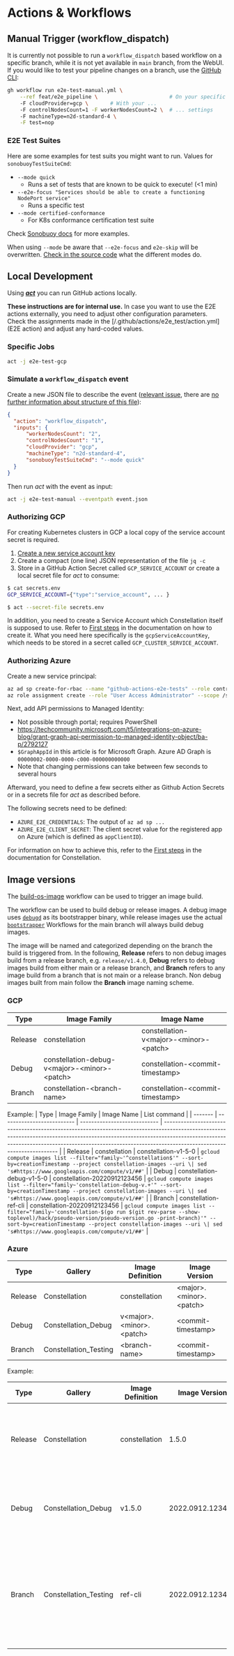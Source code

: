 # Actions & Workflows

## Manual Trigger (workflow_dispatch)

It is currently not possible to run a `workflow_dispatch` based workflow on a specific branch, while it is not yet available in `main` branch, from the WebUI. If you would like to test your pipeline changes on a branch, use the [GitHub CLI](https://github.com/cli/cli):

```bash
gh workflow run e2e-test-manual.yml \
    --ref feat/e2e_pipeline \                       # On your specific branch!
    -F cloudProvider=gcp \       # With your ...
    -F controlNodesCount=1 -F workerNodesCount=2 \  # ... settings
    -F machineType=n2d-standard-4 \
    -F test=nop
```

### E2E Test Suites

Here are some examples for test suits you might want to run. Values for `sonobuoyTestSuiteCmd`:

* `--mode quick`
    * Runs a set of tests that are known to be quick to execute! (<1 min)
* `--e2e-focus "Services should be able to create a functioning NodePort service"`
    * Runs a specific test
* `--mode certified-conformance`
    * For K8s conformance certification test suite

Check [Sonobuoy docs](https://sonobuoy.io/docs/latest/e2eplugin/) for more examples.

When using `--mode` be aware that `--e2e-focus` and `e2e-skip` will be overwritten. [Check in the source code](https://github.com/vmware-tanzu/sonobuoy/blob/e709787426316423a4821927b1749d5bcc90cb8c/cmd/sonobuoy/app/modes.go#L130) what the different modes do.

## Local Development
Using [***act***](https://github.com/nektos/act) you can run GitHub actions locally.

**These instructions are for internal use.**
In case you want to use the E2E actions externally, you need to adjust other configuration parameters.
Check the assignments made in the [/.github/actions/e2e_test/action.yml](E2E action) and adjust any hard-coded values.

### Specific Jobs

```bash
act -j e2e-test-gcp
```

### Simulate a `workflow_dispatch` event

Create a new JSON file to describe the event ([relevant issue](https://github.com/nektos/act/issues/332), there are [no further information about structure of this file](https://github.com/nektos/act/blob/master/pkg/model/github_context.go#L11)):

```json
{
  "action": "workflow_dispatch",
  "inputs": {
      "workerNodesCount": "2",
      "controlNodesCount": "1",
      "cloudProvider": "gcp",
      "machineType": "n2d-standard-4",
      "sonobuoyTestSuiteCmd": "--mode quick"
  }
}
```

Then run *act* with the event as input:

```bash
act -j e2e-test-manual --eventpath event.json
```

### Authorizing GCP

For creating Kubernetes clusters in GCP a local copy of the service account secret is required.

1. [Create a new service account key](https://console.cloud.google.com/iam-admin/serviceaccounts/details/112741463528383500960/keys?authuser=0&project=constellation-331613&supportedpurview=project)
2. Create a compact (one line) JSON representation of the file `jq -c`
3. Store in a GitHub Action Secret called `GCP_SERVICE_ACCOUNT` or create a local secret file for *act* to consume:

```bash
$ cat secrets.env
GCP_SERVICE_ACCOUNT={"type":"service_account", ... }

$ act --secret-file secrets.env
```

In addition, you need to create a Service Account which Constellation itself is supposed to use. Refer to [First steps](https://docs.edgeless.systems/constellation/getting-started/first-steps#create-a-cluster) in the documentation on how to create it. What you need here specifically is the `gcpServiceAccountKey`, which needs to be stored in a secret called `GCP_CLUSTER_SERVICE_ACCOUNT`.

### Authorizing Azure

Create a new service principal:

```bash
az ad sp create-for-rbac --name "github-actions-e2e-tests" --role contributor --scopes /subscriptions/0d202bbb-4fa7-4af8-8125-58c269a05435 --sdk-auth
az role assignment create --role "User Access Administrator" --scope /subscriptions/0d202bbb-4fa7-4af8-8125-58c269a05435 --assignee <SERVICE_PRINCIPAL_CLIENT_ID>
```

Next, add API permissions to Managed Identity:

* Not possible through portal; requires PowerShell
* <https://techcommunity.microsoft.com/t5/integrations-on-azure-blog/grant-graph-api-permission-to-managed-identity-object/ba-p/2792127>
* `$GraphAppId` in this article is for Microsoft Graph. Azure AD Graph is `00000002-0000-0000-c000-000000000000`
* Note that changing permissions can take between few seconds to several hours

Afterward, you need to define a few secrets either as Github Action Secrets or in a secrets file for *act* as described before.

The following secrets need to be defined:

* `AZURE_E2E_CREDENTIALS`: The output of `az ad sp ...`
* `AZURE_E2E_CLIENT_SECRET`: The client secret value for the registered app on Azure (which is defined as `appClientID`).

For information on how to achieve this, refer to the [First steps](https://docs.edgeless.systems/constellation/getting-started/first-steps) in the documentation for Constellation.

## Image versions

The [build-os-image](../workflows/build-os-image.yml) workflow can be used to trigger an image build.

The workflow can be used to build debug or release images.
A debug image uses [`debugd`](../../debugd/) as its bootstrapper binary, while release images use the actual [`bootstrapper`](../../bootstrapper/)
Workflows for the main branch will always build debug images.

The image will be named and categorized depending on the branch the build is triggered from.
In the following, __Release__ refers to non debug images build from a release branch, e.g. `release/v1.4.0`,
__Debug__ refers to debug images build from either main or a release branch,
and __Branch__ refers to any image build from a branch that is not main or a release branch.
Non debug images built from main follow the __Branch__ image naming scheme.

### GCP

| Type    | Image Family                                       | Image Name                                   |
| ------- | -------------------------------------------------- | -------------------------------------------- |
| Release | constellation                                      | constellation-v\<major\>-\<minor\>-\<patch\> |
| Debug   | constellation-debug-v\<major\>-\<minor\>-\<patch\> | constellation-\<commit-timestamp\>           |
| Branch  | constellation-\<branch-name\>                      | constellation-\<commit-timestamp\>           |

Example:
| Type    | Image Family               | Image Name                   | List command                                                                                                                                                                                                                                                                       |
| ------- | -------------------------- | ---------------------------- | ---------------------------------------------------------------------------------------------------------------------------------------------------------------------------------------------------------------------------------------------------------------------------------- |
| Release | constellation              | constellation-v1-5-0         | `gcloud compute images list --filter="family~'^constellation$'" --sort-by=creationTimestamp --project constellation-images --uri \| sed 's#https://www.googleapis.com/compute/v1/##'`                                                                                              |
| Debug   | constellation-debug-v1-5-0 | constellation-20220912123456 | `gcloud compute images list --filter="family~'constellation-debug-v.+'" --sort-by=creationTimestamp --project constellation-images --uri \| sed 's#https://www.googleapis.com/compute/v1/##'`                                                                                      |
| Branch  | constellation-ref-cli      | constellation-20220912123456 | `gcloud compute images list --filter="family~'constellation-$(go run $(git rev-parse --show-toplevel)/hack/pseudo-version/pseudo-version.go -print-branch)'" --sort-by=creationTimestamp --project constellation-images --uri \| sed 's#https://www.googleapis.com/compute/v1/##'` |

### Azure

| Type    | Gallery               | Image Definition               | Image Version                 |
| ------- | --------------------- | ------------------------------ | ----------------------------- |
| Release | Constellation         | constellation                  | \<major\>.\<minor\>.\<patch\> |
| Debug   | Constellation_Debug   | v\<major\>.\<minor\>.\<patch\> | \<commit-timestamp\>          |
| Branch  | Constellation_Testing | \<branch-name\>                | \<commit-timestamp\>          |

Example:

| Type    | Gallery               | Image Definition | Image Version    | List command                                                                                                                                                                                                                                                                                               | Community list command                                                                                                                                                                                                                                             |
| ------- | --------------------- | ---------------- | ---------------- | ---------------------------------------------------------------------------------------------------------------------------------------------------------------------------------------------------------------------------------------------------------------------------------------------------------- | ------------------------------------------------------------------------------------------------------------------------------------------------------------------------------------------------------------------------------------------------------------------ |
| Release | Constellation         | constellation    | 1.5.0            | `az sig image-version list --resource-group constellation-images --gallery-name Constellation_CVM --gallery-image-definition constellation --query "sort_by([], &publishingProfile.publishedDate)[].id" -o table`                                                                                          | `az sig image-version list-community --public-gallery-name ConstellationCVM-b3782fa0-0df7-4f2f-963e-fc7fc42663df --gallery-image-definition constellation --location northeurope`                                                                                  |
| Debug   | Constellation_Debug   | v1.5.0           | 2022.0912.123456 | `az sig image-version list --resource-group constellation-images --gallery-name Constellation_Debug_CVM --gallery-image-definition v1.5.0 --query "sort_by([], &publishingProfile.publishedDate)[].id" -o table`                                                                                           | `az sig image-version list-community --public-gallery-name ConstellationCVM-d1905bb0-a66c-497e-a9e6-4410ca7e3701 --gallery-image-definition v1.5.0 --location northeurope`                                                                                         |
| Branch  | Constellation_Testing | ref-cli          | 2022.0912.123456 | `az sig image-version list --resource-group constellation-images --gallery-name Constellation_Testing_CVM --gallery-image-definition $(go run $(git rev-parse --show-toplevel)/hack/pseudo-version/pseudo-version.go -print-branch) --query "sort_by([], &publishingProfile.publishedDate)[].id" -o table` | `az sig image-version list-community --public-gallery-name ConstellationCVM-d1905bb0-a66c-497e-a9e6-4410ca7e3701 --gallery-image-definition $(go run $(git rev-parse --show-toplevel)/hack/pseudo-version/pseudo-version.go -print-branch) --location northeurope` |
